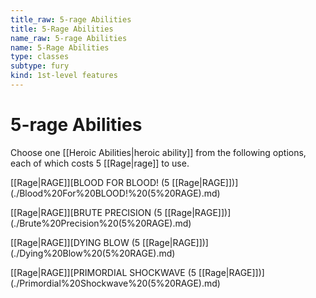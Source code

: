 ```yaml
---
title_raw: 5-rage Abilities
title: 5-Rage Abilities
name_raw: 5-rage Abilities
name: 5-Rage Abilities
type: classes
subtype: fury
kind: 1st-level features
---
```


# 5-rage Abilities

Choose one [[Heroic Abilities|heroic ability]] from the following options, each of which costs 5 [[Rage|rage]] to use.

[[Rage|RAGE]]\[BLOOD FOR BLOOD! (5 [[Rage|RAGE]])\](./Blood%20For%20BLOOD!%20(5%20RAGE).md)

[[Rage|RAGE]]\[BRUTE PRECISION (5 [[Rage|RAGE]])\](./Brute%20Precision%20(5%20RAGE).md)

[[Rage|RAGE]]\[DYING BLOW (5 [[Rage|RAGE]])\](./Dying%20Blow%20(5%20RAGE).md)

[[Rage|RAGE]]\[PRIMORDIAL SHOCKWAVE (5 [[Rage|RAGE]])\](./Primordial%20Shockwave%20(5%20RAGE).md)
